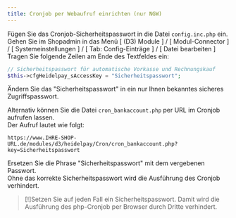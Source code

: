 ```yaml
---
title: Cronjob per Webaufruf einrichten (nur NGW)
---
```

Fügen Sie das Cronjob-Sicherheitspasswort in die Datei `config.inc.php` ein.<br>
Gehen Sie im Shopadmin in das Menü [ (D3) Module ] / [ Modul-Connector ] /
[ Systemeinstellungen ] / [ Tab: Config-Einträge ] / [ Datei bearbeiten ]<br>
Tragen Sie folgende Zeilen am Ende des Textfeldes ein:<br>
```php
// Sicherheitspasswort für automatische Vorkasse und Rechnungskauf
$this->cfgHeidelpay_sAccessKey = "Sicherheitspasswort";
```
Ändern Sie das "Sicherheitspasswort" in ein nur Ihnen bekanntes sicheres Zugriffspasswort.

Alternativ können Sie die Datei `cron_bankaccount.php` per URL im Cronjob aufrufen lassen.<BR>
Der Aufruf lautet wie folgt:<br>
```URL
https://www.IHRE-SHOP-URL.de/modules/d3/heidelpay/Cron/cron_bankaccount.php?key=Sicherheitspasswort
```
Ersetzen Sie die Phrase "Sicherheitspasswort" mit dem vergebenen Passwort.<br>
Ohne das korrekte Sicherheitspasswort wird die Ausführung des Cronjob verhindert.
> [!]Setzen Sie auf jeden Fall ein Sicherheitspasswort. Damit wird die Ausführung des php-Cronjob per Browser durch Dritte verhindert.

